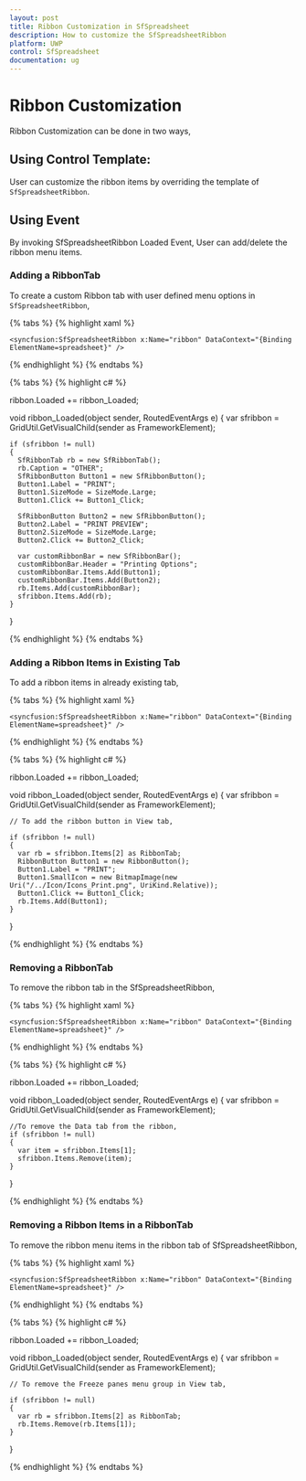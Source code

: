```yaml
---
layout: post
title: Ribbon Customization in SfSpreadsheet
description: How to customize the SfSpreadsheetRibbon
platform: UWP
control: SfSpreadsheet
documentation: ug
---
```


# Ribbon Customization

Ribbon Customization can be done in two ways,

## Using Control Template:

User can customize the ribbon items by overriding the template of `SfSpreadsheetRibbon`.

## Using Event

By invoking SfSpreadsheetRibbon Loaded Event, User can add/delete the ribbon menu items.

### Adding a RibbonTab

To create a custom Ribbon tab with user defined menu options in `SfSpreadsheetRibbon`,

{% tabs %}
{% highlight xaml %}

    <syncfusion:SfSpreadsheetRibbon x:Name="ribbon" DataContext="{Binding ElementName=spreadsheet}" />

{% endhighlight %}
{% endtabs %}

{% tabs %}
{% highlight c# %}


ribbon.Loaded += ribbon_Loaded;

void ribbon_Loaded(object sender, RoutedEventArgs e)
{
    var sfribbon = GridUtil.GetVisualChild<SfRibbon>(sender as FrameworkElement);         

    if (sfribbon != null)
    {
      SfRibbonTab rb = new SfRibbonTab();
      rb.Caption = "OTHER";
      SfRibbonButton Button1 = new SfRibbonButton();
      Button1.Label = "PRINT";              
      Button1.SizeMode = SizeMode.Large;                
      Button1.Click += Button1_Click;

      SfRibbonButton Button2 = new SfRibbonButton();
      Button2.Label = "PRINT PREVIEW";
      Button2.SizeMode = SizeMode.Large; 
      Button2.Click += Button2_Click;

      var customRibbonBar = new SfRibbonBar();
      customRibbonBar.Header = "Printing Options";
      customRibbonBar.Items.Add(Button1);
      customRibbonBar.Items.Add(Button2);               
      rb.Items.Add(customRibbonBar);
      sfribbon.Items.Add(rb);
    }

}

{% endhighlight %}
{% endtabs %}

### Adding a Ribbon Items in Existing Tab

To add a ribbon items in already existing tab,

{% tabs %}
{% highlight xaml %}

    <syncfusion:SfSpreadsheetRibbon x:Name="ribbon" DataContext="{Binding ElementName=spreadsheet}" />

{% endhighlight %}
{% endtabs %}

{% tabs %}
{% highlight c# %}

ribbon.Loaded += ribbon_Loaded;
    
void ribbon_Loaded(object sender, RoutedEventArgs e)
{
    var sfribbon = GridUtil.GetVisualChild<SfRibbon>(sender as FrameworkElement);
    
    // To add the ribbon button in View tab,
    
    if (sfribbon != null)
    {
      var rb = sfribbon.Items[2] as RibbonTab;
      RibbonButton Button1 = new RibbonButton();
      Button1.Label = "PRINT";
      Button1.SmallIcon = new BitmapImage(new Uri("/../Icon/Icons_Print.png", UriKind.Relative));
      Button1.Click += Button1_Click;
      rb.Items.Add(Button1);
    }
}

{% endhighlight %}
{% endtabs %}

### Removing a RibbonTab

To remove the ribbon tab in the SfSpreadsheetRibbon,

{% tabs %}
{% highlight xaml %}

    <syncfusion:SfSpreadsheetRibbon x:Name="ribbon" DataContext="{Binding ElementName=spreadsheet}" />

{% endhighlight %}
{% endtabs %}

{% tabs %}
{% highlight c# %}

ribbon.Loaded += ribbon_Loaded;
    
void ribbon_Loaded(object sender, RoutedEventArgs e)
{
    var sfribbon = GridUtil.GetVisualChild<SfRibbon>(sender as FrameworkElement);
    
    //To remove the Data tab from the ribbon,
    if (sfribbon != null)
    {
      var item = sfribbon.Items[1];
      sfribbon.Items.Remove(item);
    }
}

{% endhighlight %}
{% endtabs %}


### Removing a Ribbon Items in a RibbonTab

To remove the ribbon menu items in the ribbon tab of SfSpreadsheetRibbon,

{% tabs %}
{% highlight xaml %}

    <syncfusion:SfSpreadsheetRibbon x:Name="ribbon" DataContext="{Binding ElementName=spreadsheet}" />

{% endhighlight %}
{% endtabs %}

{% tabs %}
{% highlight c# %}

ribbon.Loaded += ribbon_Loaded;
    
void ribbon_Loaded(object sender, RoutedEventArgs e)
{
    var sfribbon = GridUtil.GetVisualChild<SfRibbon>(sender as FrameworkElement);
    
    // To remove the Freeze panes menu group in View tab,
    
    if (sfribbon != null)
    {
      var rb = sfribbon.Items[2] as RibbonTab;
      rb.Items.Remove(rb.Items[1]);
    }
}

{% endhighlight %}
{% endtabs %}